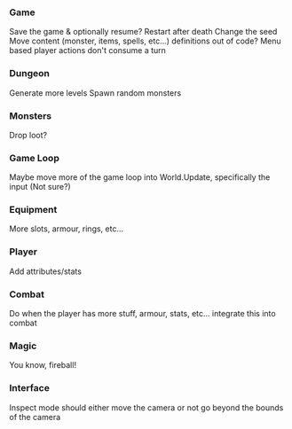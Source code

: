### Game
Save the game & optionally resume?
Restart after death
Change the seed
Move content (monster, items, spells, etc...) definitions out of code?
Menu based player actions don't consume a turn

### Dungeon
Generate more levels
Spawn random monsters

### Monsters
Drop loot?

### Game Loop
Maybe move more of the game loop into World.Update, specifically the input (Not sure?)

### Equipment
More slots, armour, rings, etc...

### Player
Add attributes/stats

### Combat
Do when the player has more stuff, armour, stats, etc... integrate this into combat

### Magic
You know, fireball!

### Interface
Inspect mode should either move the camera or not go beyond the bounds of the camera
